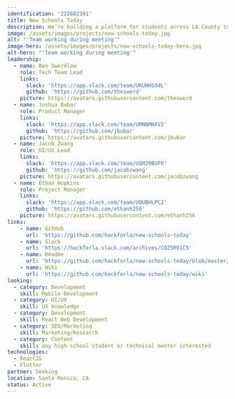 ```yaml
---
identification: '222602391'
title: New Schools Today
description: We’re building a platform for students across LA County to create more accessible school-related apps and web apps. Our desired impact is to make students feel more welcomed and included in their community through an online academic environment created by peers, for peers
image: /assets/images/projects/new-schools-today.jpg
alt: "'Team working during meeting'"
image-hero: /assets/images/projects/new-schools-today-hero.jpg
alt-hero: "'Team working during meeting'"
leadership:
  - name: Ben Swerdlow
    role: Tech Team Lead
    links:
      slack: 'https://app.slack.com/team/UKUHHS94L'
      github: 'https://github.com/theswerd'
    picture: https://avatars.githubusercontent.com/theswerd
  - name: Joshua Bubar
    role: Product Manager
    links:
      slack: 'https://app.slack.com/team/UMNNMHXV2'
      github: 'https://github.com/jbubar'
    picture: https://avatars.githubusercontent.com/jbubar
  - name: Jacob Zwang
    role: UI/UX Lead
    links:
      slack: 'https://app.slack.com/team/USM20BUFP'
      github: 'https://github.com/jacobzwang'
    picture: https://avatars.githubusercontent.com/jacobzwang
  - name: Ethan Hopkins
    role: Project Manager
    links: 
      slack: 'https://app.slack.com/team/UQUBHLPC2'
      github: 'https://github.com/ethanh256'
    picture: https://avatars.githubusercontent.com/ethanh256
links:
    - name: GitHub
      url: 'https://github.com/hackforla/new-schools-today'
    - name: Slack
      url: 'https://hackforla.slack.com/archives/CQZ5R91C5'
    - name: Readme
      url: 'https://github.com/hackforla/new-schools-today/blob/master/README.md'
    - name: Wiki
      url: 'https://github.com/hackforla/new-schools-today/wiki'
looking:
  - category: Development
    skill: Mobile Development
  - category: UI/UX
    skill: UX knowledge
  - category: Development
    skill: React Web Development
  - category: SEO/Marketing
    skill: Marketing/Research
  - category: Content
    skill: any high school student or technical mentor interested
technologies: 
  - ReactJS
  - Flutter
partner: Seeking
location: Santa Monica, CA
status: Active
---
```

